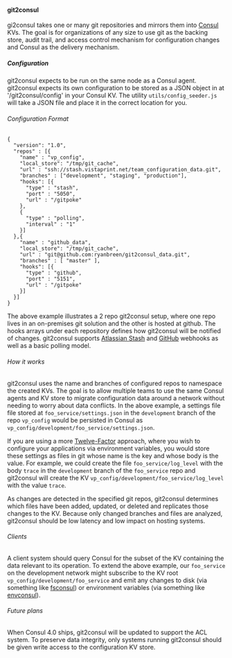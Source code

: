 #### git2consul 

gi2consul takes one or many git repositories and mirrors them into [Consul](http://www.consul.io/) KVs.  The goal is for organizations of any size to use git as the backing store, audit trail, and access control mechanism for configuration changes and Consul as the delivery mechanism.

##### Configuration

git2consul expects to be run on the same node as a Consul agent.  git2consul expects its own configuration to be stored as a JSON object in at '/git2consul/config' in your Consul KV.  The utility `utils/config_seeder.js` will take a JSON file and place it in the correct location for you.

###### Configuration Format

    {
      "version": "1.0",
      "repos" : [{
        "name" : "vp_config",
        "local_store": "/tmp/git_cache",
        "url" : "ssh://stash.vistaprint.net/team_configuration_data.git",
        "branches" : ["development", "staging", "production"],
        "hooks": [{
          "type" : "stash",
          "port" : "5050",
          "url" : "/gitpoke"
        },
        {
          "type" : "polling",
          "interval" : "1"
        }]
      },{
        "name" : "github_data",
        "local_store": "/tmp/git_cache",
        "url" : "git@github.com:ryanbreen/git2consul_data.git",
        "branches" : [ "master" ],
        "hooks": [{
          "type" : "github",
          "port" : "5151",
          "url" : "/gitpoke"
        }]
      }]
    }

The above example illustrates a 2 repo git2consul setup, where one repo lives in an on-premises git solution and the other is hosted at github.  The hooks arrays under each repository defines how git2consul will be notified of changes.  git2consul supports [Atlassian Stash](https://confluence.atlassian.com/display/STASH/POST+service+webhook+for+Stash) and [GitHub](https://developer.github.com/v3/repos/hooks/) webhooks as well as a basic polling model.

###### How it works

git2consul uses the name and branches of configured repos to namespace the created KVs.  The goal is to allow multiple teams to use the same Consul agents and KV store to migrate configuration data around a network without needing to worry about data conflicts.  In the above example, a settings file file stored at `foo_service/settings.json` in the `development` branch of the repo `vp_config` would be persisted in Consul as `vp_config/development/foo_service/settings.json`.

If you are using a more [Twelve-Factor](http://12factor.net/) approach, where you wish to configure your applications via environment variables, you would store these settings as files in git whose name is the key and whose body is the value.  For example, we could create the file `foo_service/log_level` with the body `trace` in the `development` branch of the `foo_service` repo and git2consul will create the KV `vp_config/development/foo_service/log_level` with the value `trace`.

As changes are detected in the specified git repos, git2consul determines which files have been added, updated, or deleted and replicates those changes to the KV.  Because only changed branches and files are analyzed, git2consul should be low latency and low impact on hosting systems.

###### Clients

A client system should query Consul for the subset of the KV containing the data relevant to its operation.  To extend the above example, our `foo_service` on the development network might subscribe to the KV root `vp_config/development/foo_service` and emit any changes to disk (via something like [fsconsul](https://github.com/ryanbreen/fsconsul)) or environment variables (via something like [envconsul](https://github.com/hashicorp/envconsul)).

###### Future plans

When Consul 4.0 ships, git2consul will be updated to support the ACL system.  To preserve data integrity, only systems running git2consul should be given write access to the configuration KV store.